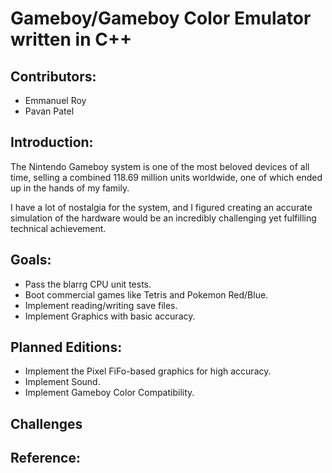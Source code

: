 # Gameboy/Gameboy Color Emulator written in C++

## Contributors:
  * Emmanuel Roy
  * Pavan Patel

## Introduction:
The Nintendo Gameboy system is one of the most beloved devices of all time, selling a combined 118.69 million units worldwide, one of which ended up in the hands of my family. 

I have a lot of nostalgia for the system, and I figured creating an accurate simulation of the hardware would be an incredibly challenging yet fulfilling technical achievement.

## Goals:
  * Pass the blarrg CPU unit tests.
  * Boot commercial games like Tetris and Pokemon Red/Blue.
  * Implement reading/writing save files.
  * Implement Graphics with basic accuracy.

## Planned Editions:
  * Implement the Pixel FiFo-based graphics for high accuracy.
  * Implement Sound.
  * Implement Gameboy Color Compatibility.

## Challenges

## Reference:
